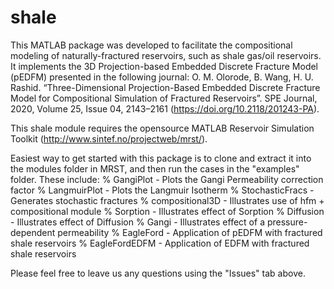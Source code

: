 # shale
This MATLAB package was developed to facilitate the compositional modeling of naturally-fractured reservoirs, such as shale gas/oil reservoirs. It implements the 3D Projection-based Embedded Discrete Fracture Model (pEDFM) presented in the following journal:
  O. M. Olorode, B. Wang, H. U. Rashid. “Three-Dimensional Projection-Based Embedded Discrete Fracture Model for Compositional Simulation of Fractured Reservoirs”. SPE Journal, 2020, Volume 25, Issue 04, 2143–2161 (https://doi.org/10.2118/201243-PA).

This shale module requires the opensource MATLAB Reservoir Simulation Toolkit (http://www.sintef.no/projectweb/mrst/). 

Easiest way to get started with this package is to clone and extract it into the modules folder in MRST, and then run the cases in the "examples" folder. These include:
%   GangiPlot       - Plots the Gangi Permeability correction factor
%   LangmuirPlot    - Plots the Langmuir Isotherm 
%   StochasticFracs - Generates stochastic fractures
%   compositional3D - Illustrates use of hfm + compositional module 
%   Sorption        - Illustrates effect of Sorption 
%   Diffusion       - Illustrates effect of Diffusion
%   Gangi           - Illustrates effect of a pressure-dependent permeability
%   EagleFord       - Application of pEDFM with fractured shale reservoirs 
%   EagleFordEDFM   - Application of EDFM with fractured shale reservoirs

Please feel free to leave us any questions using the "Issues" tab above.
